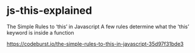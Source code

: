 # js-this-explained
The Simple Rules to ‘this’ in Javascript
A few rules determine what the 'this’ keyword is inside a function

https://codeburst.io/the-simple-rules-to-this-in-javascript-35d97f31bde3
